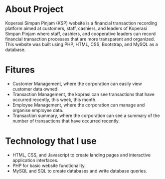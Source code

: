 # About Project
Koperasi Simpan Pinjam (KSP) website is a financial transaction recording platform aimed at customers, staff, cashiers, and leaders of 
Koperasi Simpan Pinjam where staff, cashiers, and cooperative leaders can record financial transaction processes that are more transparent and organized. 
This website was built using PHP, HTML, CSS, Bootstrap, and MySQL as a database.

# Fitures
- Customer Management, where the corporation can easily view customer data owned.
- Transaction Management, the koprasi can see transactions that have occurred recently, this week, this month.
- Employee Management, where the corporation can manage and organise employee data.
- Transaction summary, where the corporation can see a summary of the number of transactions that have occurred recently.

# Technology that I use
- HTML, CSS, and Javascript to create landing pages and interactive application interfaces.
- PHP for basic website functionality.
- MySQL and SQL to create databases and write database queries.


  
